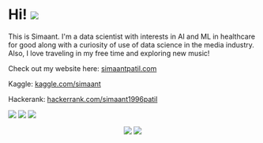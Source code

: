 # Hi! ![](https://komarev.com/ghpvc/?username=Simaant&color=red)

This is Simaant. I'm a data scientist with interests in AI and ML in healthcare for good along with a curiosity of use of data science in the media industry. Also, I love traveling in my free time and exploring new music!

Check out my website here: [simaantpatil.com](https://www.simaantpatil.com)

Kaggle: [kaggle.com/simaant](https://www.kaggle.com/simaant)

Hackerank: [hackerrank.com/simaant1996patil](https://www.hackerrank.com/simaant1996patil)


![](https://img.shields.io/badge/Language-Python-informational?logo=python&logoColor=white&color=orange)
![](https://img.shields.io/badge/Machine%20Learning-Scikit--learn-informational?logo=scikitlearn&logoColor=white&color=yellow)
![](https://img.shields.io/badge/Database-SQL-informational?logo=sqlite&logoColor=white&color=blue)


<p align="center">
	<img src="https://github-readme-stats.vercel.app/api/top-langs/?username=Simaant&layout=compact&langs_count=5&theme=tokyonight" />
	<img src="https://github-readme-stats.vercel.app/api?username=Simaant&show_icons=true&hide=prs,contribs&line_height=30&theme=tokyonight" />
</p>



